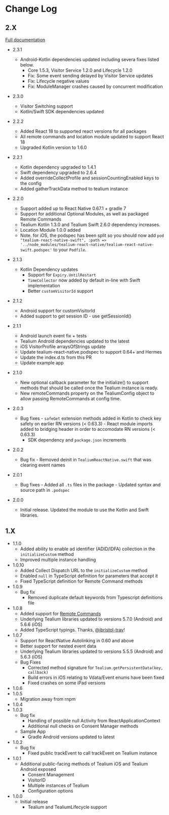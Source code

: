 # Change Log

## 2.X

[Full documentation](https://docs.tealium.com/platforms/react-native/install/)

- 2.3.1
  - Android-Kotlin dependencies updated including severa fixes listed below.
    - Core 1.5.3, Visitor Service 1.2.0 and Lifecycle 1.2.0
    - Fix: Some event sending delayed by Visitor Service updates
    - Fix: Lifecycle negative values
    - Fix: ModuleManager crashes caused by concurrent modification

- 2.3.0
  - Visitor Switching support
  - Kotlin/Swift SDK dependencies updated

- 2.2.2
  - Added React 18 to supported react versions for all packages
  - All remote commands and location module updated to support React 18
  - Upgraded Kotlin version to 1.6.0

- 2.2.1
  - Kotlin dependency upgraded to 1.4.1
  - Swift dependency upgraded to 2.6.4
  - Added overrideCollectProfile and sessionCountingEnabled keys to the config
  - Added gatherTrackData method to tealium instance

- 2.2.0
  - Support added up to React Native 0.67.1 + gradle 7
  - Support for additional Optional Modules, as well as packaged Remote Commands
  - Tealium Kotlin 1.3.0 and Tealium Swift 2.6.0 dependency increases.
  - Location Module 1.0.0 added
  - Note. for iOS, the podspec has been split so you should now add `pod "tealium-react-native-swift", :path => '../node_modules/tealium-react-native/tealium-react-native-swift.podspec'` to your `Podfile`.

- 2.1.3
  - Kotlin Dependency updates
    - Support for `Expiry.UntilRestart`
    - `TimeCollector` now added by default in-line with Swift implementation
    - Better `customVisitorId` support

- 2.1.2
  - Android support for customVisitorId
  - Added support to get session ID - use getSessionId()

- 2.1.1
  - Android launch event fix + tests
  - Tealium Android dependencies updated to the latest
  - iOS VisitorProfile arraysOfStrings update
  - Update tealium-react-native.podspec to support 0.64+ and Hermes
  - Update the index.d.ts from this PR
  - Update example app

- 2.1.0
  - New optional callback parameter for the initialize() to support methods that should be called once the Tealium instance is ready.
  - New remoteCommands property on the TealiumConfig object to allow passing RemoteCommands at config time.

- 2.0.3
  - Bug fixes
	    - `safeGet` extension methods added in Kotlin to check key safety on earlier RN versions (< 0.63.3)
	    - React module imports added to bridging header in order to accomodate RN versions (< 0.63.3)
	  - SDK dependency and `package.json` increments
- 2.0.2
  - Bug fix
	    - Removed deinit in `TealiumReactNative.swift` that was clearing event names
- 2.0.1
  - Bug fixes
	    - Added all `.ts` files in the package
	    - Updated syntax and source path in `.podspec`
- 2.0.0
	- Initial release. Updated the module to use the Kotlin and Swift libraries.

## 1.X

- 1.1.0
  - Added ability to enable ad identifier (ADID/IDFA) collection in the `initializeCustom` method
  - Improved multiple instance handling
- 1.0.10
  - Added Collect Dispatch URL to the `initializeCustom` method
  - Enabled `null` in TypeScript definition for parameters that accept it
  - Fixed TypeScript definition for Remote Command methods
- 1.0.9
  - Bug fix
    - Removed duplicate default keywords from Typescript definitions file
- 1.0.8
  - Added support for [Remote Commands](https://docs.tealium.com/platforms/remote-commands/)
  - Underlying Tealium libraries updated to versions 5.7.0 (Android) and 5.6.6 (iOS) 
  - Added TypeScript typings. Thanks, [@jbristol-trav](https://github.com/jbristol-trav)!
- 1.0.7
  - Support for ReactNative Autolinking in 0.60 and above
  - Better support for nested event data
  - Underlying Tealium libraries updated to versions 5.5.5 (Android) and 5.6.3 (iOS)
  - Bug Fixes
    - Corrected method signature for `Tealium.getPersistentData(key, callback)`
    - Build errors in iOS relating to Vdata/Event enums have been fixed
    - Fixed crashes on some iPad versions
- 1.0.6
- 1.0.5
  - Migration away from rnpm
- 1.0.4
- 1.0.3
  - Bug fix
    - Handling of possible null Activity from ReactApplicationContext
    - Additional null checks on Consent Manager methods
  - Sample App
    - Gradle Android versions updated to latest
- 1.0.2
  - Bug fix
    - Fixed public trackEvent to call trackEvent on Tealium instance
- 1.0.1
  - Additional public-facing methods of Tealium iOS and Tealium Android exposed
    - Consent Management
    - VisitorID
    - Multiple instances of Tealium
    - Configuration options
- 1.0.0
  - Initial release
    - Tealium and TealiumLifecycle support
 